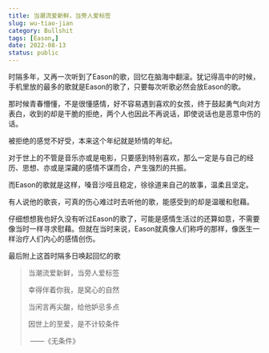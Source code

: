 ```yaml
---
title: 当潮流爱新鲜，当旁人爱标签
slug: wu-tiao-jian
category: Bullshit
tags: [Eason,]
date: 2022-08-13
status: public
---
```




时隔多年，又再一次听到了Eason的歌，回忆在脑海中翻滚。犹记得高中的时候，手机里放的最多的歌就是Eason的歌了，只要每次听歌必然会放Eason的歌。



那时候青春懵懂，不是很懂感情，好不容易遇到喜欢的女孩，终于鼓起勇气向对方表白，收到的却是干脆的拒绝，两个人也因此不再说话，即使说话也是恶意中伤的话。



被拒绝的感觉不好受，本来这个年纪就是矫情的年纪。



对于世上的不管是音乐亦或是电影，只要感到特别喜欢，那么一定是与自己的经历、思想、亦或是深藏的感情不谋而合，产生强烈的共振。



而Eason的歌就是这样，嗓音沙哑且稳定，徐徐道来自己的故事，温柔且坚定。



有人说他的歌丧，可真的伤心难过时去听他的歌，能感受到的却是温暖和慰藉。



仔细想想我也好久没有听过Eason的歌了，可能是感情生活过的还算如意，不需要像当时一样寻求慰藉。但就在当时来说，Eason就真像人们称呼的那样，像医生一样治疗人们内心的感情创伤。



最后附上这首时隔多日唤起回忆的歌



> 当潮流爱新鲜，当旁人爱标签
>
> 幸得伴着你我，是窝心的自然
>
> 当闲言再尖酸，给他妒忌多点
>
> 因世上的至爱，是不计较条件
>
> ​						——《无条件》

